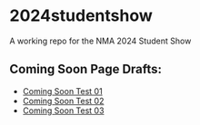 # 2024studentshow
A working repo for the NMA 2024 Student Show

## Coming Soon Page Drafts:
* [Coming Soon Test 01](https://newmediaarts.github.io/2024studentshow/test01-comingsoon)
* [Coming Soon Test 02](https://newmediaarts.github.io/2024studentshow/test02-comingsoon)
* [Coming Soon Test 03](https://newmediaarts.github.io/2024studentshow/test03-comingsoon)
